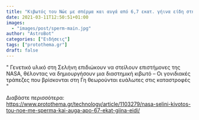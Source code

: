 ```yaml
---
title: "Κιβωτός του Νώε με σπέρμα και αυγά από 6,7 εκατ. γήινα είδη στη Σελήνη"
date: 2021-03-11T12:50:51+01:00
images:
  - "images/post/sperm-main.jpg"
author: "AstroBot"
categories: ["Ειδήσεις"]
tags: ["protothema.gr"]
draft: false
---
```


" Γενετικό υλικό στη Σελήνη επιδιώκουν να στείλουν επιστήμονες της NASA, θέλοντας να δημιουργήσουν μια διαστημική κιβωτό – Οι γονιδιακές τράπεζες που βρίσκονται στη Γη θεωρούνται ευάλωτες στις καταστροφές "

Διαβάστε περισσότερα: https://www.protothema.gr/technology/article/1103279/nasa-selini-kivotos-tou-noe-me-sperma-kai-auga-apo-67-ekat-giina-eidi/
